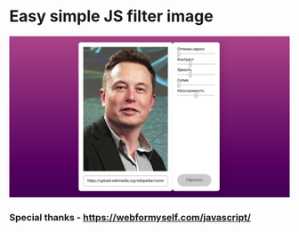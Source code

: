 # Easy simple JS filter image

![Screenshot](screenshot.png)

### Special thanks - https://webformyself.com/javascript/
